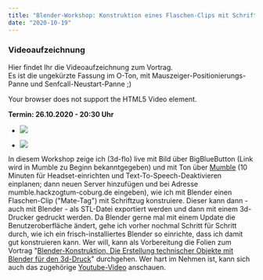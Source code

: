 ```yaml
---
title: "Blender-Workshop: Konstruktion eines Flaschen-Clips mit Schriftzug"
date: "2020-10-19"
---
```


### Videoaufzeichnung

Hier findet Ihr die Videoaufzeichnung zum Vortrag.  
Es ist die ungekürzte Fassung im O-Ton, mit Mauszeiger-Positionierungs-Panne und Senfcall-Neustart-Panne ;)

 Your browser does not support the HTML5 Video element. 

**Termin: 26.10.2020 - 20:30 Uhr**  

- ![](../images/testClip_02.png)
    
- ![](../images/testClip_01-1024x542.png)
    

In diesem Workshop zeige ich (3d-flo) live mit Bild über BigBlueButton (Link wird in Mumble zu Beginn bekanntgegeben) und mit Ton über [Mumble](https://www.mumble.info) (10 Minuten für Headset-einrichten und Text-To-Speech-Deaktivieren einplanen; dann neuen Server hinzufügen und bei Adresse mumble.hackzogtum-coburg.de eingeben), wie ich mit Blender einen Flaschen-Clip ("Mate-Tag") mit Schriftzug konstruiere. Dieser kann dann - auch mit Blender - als STL-Datei exportiert werden und dann mit einem 3d-Drucker gedruckt werden. Da Blender gerne mal mit einem Update die Benutzeroberfläche ändert, gehe ich vorher nochmal Schritt für Schritt durch, wie ich ein frisch-installiertes Blender so einrichte, dass ich damit gut konstruieren kann. Wer will, kann als Vorbereitung die Folien zum Vortrag "[Blender-Konstruktion, Die Erstellung technischer Objekte mit Blender für den 3d-Druck](https://cumulus.hackzogtum-coburg.de/s/wS7b36RgrcrKbHp)" durchgehen. Wer hart im Nehmen ist, kann sich auch das zugehörige [Youtube-Video](https://www.youtube.com/watch?v=LLJcvglrIEk) anschauen.
